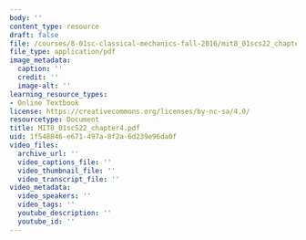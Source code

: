 ```yaml
---
body: ''
content_type: resource
draft: false
file: /courses/8-01sc-classical-mechanics-fall-2016/mit8_01scs22_chapter4.pdf
file_type: application/pdf
image_metadata:
  caption: ''
  credit: ''
  image-alt: ''
learning_resource_types:
- Online Textbook
license: https://creativecommons.org/licenses/by-nc-sa/4.0/
resourcetype: Document
title: MIT8_01scS22_chapter4.pdf
uid: 1f548846-e671-497a-8f2a-6d239e96da0f
video_files:
  archive_url: ''
  video_captions_file: ''
  video_thumbnail_file: ''
  video_transcript_file: ''
video_metadata:
  video_speakers: ''
  video_tags: ''
  youtube_description: ''
  youtube_id: ''
---
```

